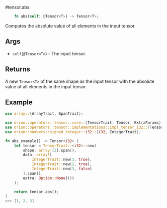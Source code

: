 #tensor.abs

```rust
    fn abs(self: @Tensor<T>) -> Tensor<T>;
```

Computes the absolute value of all elements in the input tensor.

## Args

* `self`(`@Tensor<T>`) - The input tensor.


## Returns

A new `Tensor<T>` of the same shape as the input tensor with 
the absolute value of all elements in the input tensor.

## Example

```rust
use array::{ArrayTrait, SpanTrait};

use orion::operators::tensor::core::{TensorTrait, Tensor, ExtraParams};
use orion::operators::tensor::implementations::impl_tensor_i32::{Tensor_i32};
use orion::numbers::signed_integer::i32::{i32, IntegerTrait};

fn abs_example() -> Tensor<i32> {
    let tensor = TensorTrait::<i32>::new(
        shape: array![3].span(),
        data: array![
            IntegerTrait::new(1, true), 
            IntegerTrait::new(2, true), 
            IntegerTrait::new(3, false)
        ].span(),
        extra: Option::None(())
    );

    return tensor.abs();
}
>>> [1, 2, 3]
```
